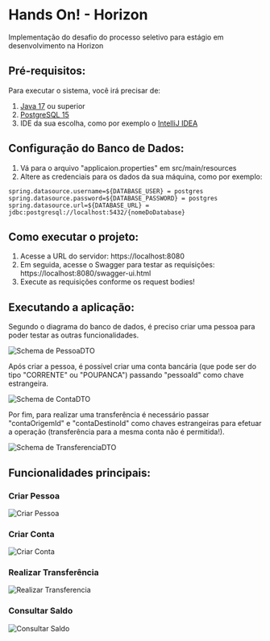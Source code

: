 # Hands On! - Horizon
Implementação do desafio do processo seletivo para estágio em desenvolvimento na Horizon

## Pré-requisitos:
Para executar o sistema, você irá precisar de:
1. [Java 17](https://www.oracle.com/java/technologies/javase-jdk17-downloads.html) ou superior 
2. [PostgreSQL 15](https://www.postgresql.org/download/)
3. IDE da sua escolha, como por exemplo o [IntelliJ IDEA](https://www.jetbrains.com/idea/)

## Configuração do Banco de Dados:
1. Vá para o arquivo "applicaion.properties" em src/main/resources
2. Altere as credenciais para os dados da sua máquina, como por exemplo:
```properties
spring.datasource.username=${DATABASE_USER} = postgres
spring.datasource.password=${DATABASE_PASSWORD} = postgres
spring.datasource.url=${DATABASE_URL} = jdbc:postgresql://localhost:5432/{nomeDoDatabase}
```

## Como executar o projeto:
1. Acesse a URL do servidor: https://localhost:8080
2. Em seguida, acesse o Swagger para testar as requisições: https://localhost:8080/swagger-ui.html
3. Execute as requisições conforme os request bodies!

## Executando a aplicação:
Segundo o diagrama do banco de dados, é preciso criar uma pessoa para poder testar as outras funcionalidades.

![Schema de PessoaDTO](https://github.com/marcosvcg/marcosvcg/blob/main/images/handsonhorizon/schemas/pessoaDTO_schema.png "Schema de PessoaDTO")

Após criar a pessoa, é possível criar uma conta bancária (que pode ser do tipo "CORRENTE" ou "POUPANCA") passando "pessoaId" como chave estrangeira.

![Schema de ContaDTO](https://github.com/marcosvcg/marcosvcg/blob/main/images/handsonhorizon/schemas/contaDTO_schema.png "Schema de ContaDTO")

Por fim, para realizar uma transferência é necessário passar "contaOrigemId" e "contaDestinoId" como chaves estrangeiras para efetuar a operação (transferência para a mesma conta não é permitida!).

![Schema de TransferenciaDTO](https://github.com/marcosvcg/marcosvcg/blob/main/images/handsonhorizon/schemas/transferenciaDTO_schema.png "Schema de TransferenciaDTO")

## Funcionalidades principais:
### Criar Pessoa
![Criar Pessoa](https://github.com/marcosvcg/marcosvcg/blob/main/images/handsonhorizon/funcionalidades/criar_pessoa.png "Criar Pessoa")

### Criar Conta
![Criar Conta](https://github.com/marcosvcg/marcosvcg/blob/main/images/handsonhorizon/funcionalidades/criar_conta.png "Criar Conta")

### Realizar Transferência
![Realizar Transferencia](https://github.com/marcosvcg/marcosvcg/blob/main/images/handsonhorizon/funcionalidades/realizar_transferencia.png "Realizar Transferencia")

### Consultar Saldo
![Consultar Saldo](https://github.com/marcosvcg/marcosvcg/blob/main/images/handsonhorizon/funcionalidades/consultar_saldo.png "Consultar Saldo")
